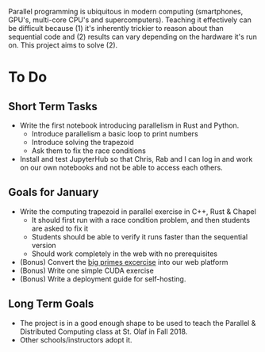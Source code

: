 Parallel programming is ubiquitous in modern computing (smartphones, GPU's, multi-core CPU's and supercomputers). Teaching it effectively can be difficult because (1) it's inherently trickier to reason about than sequential code and (2) results can vary depending on the hardware it's run on. This project aims to solve (2). 
# To Do 

## Short Term Tasks
  
* Write the first notebook introducing parallelism in Rust and Python.
  * Introduce parallelism a basic loop to print numbers
  * Introduce solving the trapezoid 
  * Ask them to fix the race conditions 
* Install and test JupyterHub so that Chris, Rab and I can log in and work on our own notebooks and not be able to access each others. 

## Goals for January

* Write the computing trapezoid in parallel exercise in C++, Rust & Chapel 
  * It should first run with a race condition problem, and then students are asked to fix it 
  * Students should be able to verify it runs faster than the sequential version 
  * Should work completely in the web with no prerequisites 
* (Bonus) Convert the [big primes excercise](https://www.stolaf.edu/people/rab/pdc/lab/mpi_primes.html) into our web platform 
* (Bonus) Write one simple CUDA exercise 
* (Bonus) Write a deployment guide for self-hosting. 

## Long Term Goals

* The project is in a good enough shape to be used to teach the Parallel & Distributed Computing class at St. Olaf in Fall 2018.
* Other schools/instructors adopt it.

 
